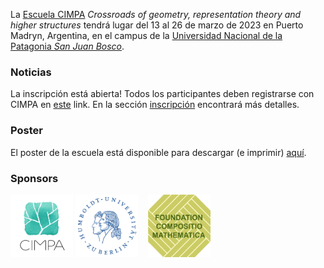La [Escuela CIMPA](https://www.cimpa.info/en/node/9) _Crossroads of geometry, representation theory and higher structures_ tendrá lugar del 13 al 26 de marzo de 2023 en Puerto Madryn, Argentina, en el campus de la [Universidad Nacional de la Patagonia _San Juan Bosco_](http://www.unp.edu.ar). 


### Noticias

La inscripción está abierta! Todos los participantes deben registrarse con CIMPA en [este](https://www.cimpa.info/en/node/40) link. En la sección [inscripción](https://crossroads-2023-es.github.io/register.html) encontrará más detalles.

### Poster

El poster de la escuela está disponible para descargar (e imprimir) [aquí](CIMPA23poster.pdf).


### Sponsors

[<img src="images/CIMPA-logo.png" width="100" height="100">](https://www.cimpa.info)
[<img src="images/HU-logo.png" width="100" height="100">](https://www.hu-berlin.de/en)
&nbsp;&nbsp;&nbsp;[<img src="images/compositiologo.png" width="100" height="100">](https://compositio.nl/#foundation)
